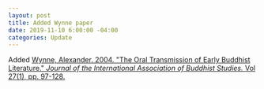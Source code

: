 ```yaml
---
layout: post
title: Added Wynne paper
date: 2019-11-10 6:00:00 -04:00
categories: Update
---
```


Added [Wynne, Alexander.  2004.  "The Oral Transmission of Early Buddhist Literature."  *Journal of the International Association of Buddhist Studies.*
Vol 27(1), pp. 97-128.](../docs/notes/Wynne_OralTransmission.md)